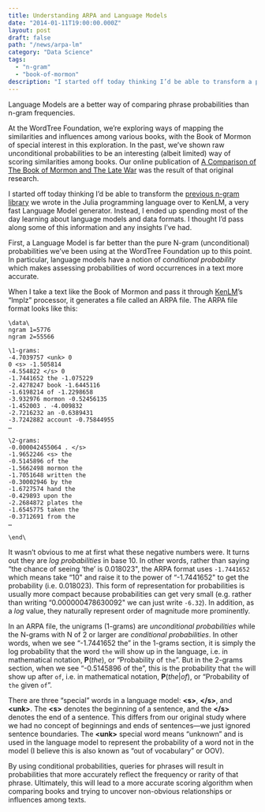 ```yaml
---
title: Understanding ARPA and Language Models
date: "2014-01-11T19:00:00.000Z"
layout: post
draft: false
path: "/news/arpa-lm"
category: "Data Science"
tags:
  - "n-gram"
  - "book-of-mormon"
description: "I started off today thinking I’d be able to transform a previous n-gram library we wrote in the Julia programming language over to KenLM, a very fast Language Model generator. Instead, I ended up spending most of the day learning about language models and data formats. I thought I’d pass along some of this information and any insights I’ve had."
---
```


Language Models are a better way of comparing phrase probabilities than n-gram frequencies.

At the WordTree Foundation, we’re exploring ways of mapping the similarities and influences among various books, with the Book of Mormon of special interest in this exploration. In the past, we’ve shown raw unconditional probabilities to be an interesting (albeit limited) way of scoring similarities among books. Our online publication of [A Comparison of The Book of Mormon and The Late War](http://wordtreefoundation.github.io/thelatewar/) was the result of that original research.

I started off today thinking I’d be able to transform the [previous n-gram library](https://github.com/canadaduane/TextGrams.jl) we wrote in the Julia programming language over to KenLM, a very fast Language Model generator. Instead, I ended up spending most of the day learning about language models and data formats. I thought I’d pass along some of this information and any insights I’ve had.

First, a Language Model is far better than the pure N-gram (unconditional) probabilities we’ve been using at the WordTree Foundation up to this point. In particular, language models have a notion of _conditional probability_ which makes assessing probabilities of word occurrences in a text more accurate.

When I take a text like the Book of Mormon and pass it through [KenLM](https://kheafield.com/code/kenlm/)’s “lmplz” processor, it generates a file called an ARPA file. The ARPA file format looks like this:

```
\data\
ngram 1=5776
ngram 2=55566

\1-grams:
-4.7039757 <unk> 0
0 <s> -1.505814
-4.554822 </s> 0
-1.7441652 the -1.075229
-2.4278247 book -1.6445116
-1.6198214 of -1.2298658
-3.932976 mormon -0.52456135
-1.452003 . -4.009832
-2.7216232 an -0.6389431
-3.7242882 account -0.75844955
…

\2-grams:
-0.000042455064 . </s>
-1.9652246 <s> the
-0.5145896 of the
-1.5662498 mormon the
-1.7051648 written the
-0.30002946 by the
-1.6727574 hand the
-0.429893 upon the
-2.2684872 plates the
-1.6545775 taken the
-0.3712691 from the
…

\end\
```

It wasn’t obvious to me at first what these negative numbers were. It turns out they are _log probabilities_ in base 10. In other words, rather than saying “the chance of seeing ‘the’ is 0.018023", the ARPA format uses `-1.7441652` which means take “10" and raise it to the power of “-1.7441652" to get the probability (i.e. 0.018023). This form of representation for probabilities is usually more compact because probabilities can get very small (e.g. rather than writing “0.000000478630092" we can just write `-6.32`). In addition, as a _log_ value, they naturally represent order of magnitude more prominently.

In an ARPA file, the unigrams (1-grams) are _unconditional probabilities_ while the N-grams with N of 2 or larger are _conditional probabilities_. In other words, when we see “-1.7441652 the” in the 1-grams section, it is simply the log probability that the word `the` will show up in the language, i.e. in mathematical notation, **P**(_the_), or “Probability of `the`”. But in the 2-grams section, when we see “-0.5145896 of the”, this is the probability that `the` will show up after `of`, i.e. in mathematical notation, **P**(_the_|_of_), or “Probability of `the` given `of`”.

There are three “special” words in a language model: **&lt;s>**, **&lt;/s>**, and **&lt;unk>**. The **&lt;s>** denotes the beginning of a sentence, and the **&lt;/s>** denotes the end of a sentence. This differs from our original study where we had no concept of beginnings and ends of sentences&mdash;we just ignored sentence boundaries. The **&lt;unk>** special word means “unknown” and is used in the language model to represent the probability of a word not in the model (I believe this is also known as “out of vocabulary” or OOV).

By using conditional probabilities, queries for phrases will result in probabilities that more accurately reflect the frequency or rarity of that phrase. Ultimately, this will lead to a more accurate scoring algorithm when comparing books and trying to uncover non-obvious relationships or influences among texts.

